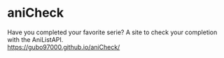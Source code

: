 # aniCheck
Have you completed your favorite serie? A site to check your completion with the AniListAPI.\
https://gubo97000.github.io/aniCheck/
